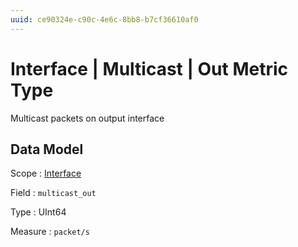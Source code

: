 ```yaml
---
uuid: ce90324e-c90c-4e6c-8bb8-b7cf36610af0
---
```

# Interface | Multicast | Out Metric Type

Multicast packets on output interface

## Data Model

Scope
: [Interface](../../../metric-scopes-reference/interface.md)

Field
: `multicast_out`

Type
: UInt64

Measure
: `packet/s`

